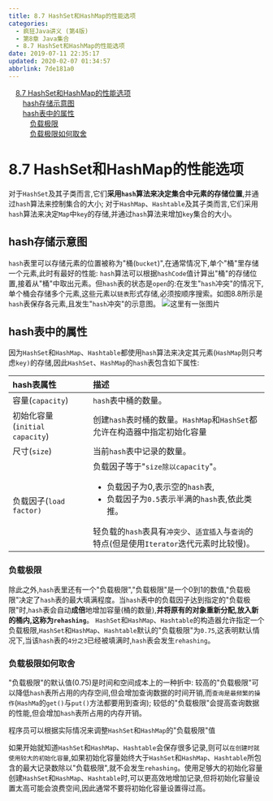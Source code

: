 ```yaml
---
title: 8.7 HashSet和HashMap的性能选项
categories: 
  - 疯狂Java讲义 (第4版)
  - 第8章 Java集合
  - 8.7 HashSet和HashMap的性能选项
date: 2019-07-11 22:35:17
updated: 2020-02-07 01:34:57
abbrlink: 7de181a0
---
```

<div id='my_toc'><a href="/JavaReadingNotes/7de181a0/#8-7-HashSet和HashMap的性能选项" class="header_1">8.7 HashSet和HashMap的性能选项</a>&nbsp;<br><a href="/JavaReadingNotes/7de181a0/#hash存储示意图" class="header_2">hash存储示意图</a>&nbsp;<br><a href="/JavaReadingNotes/7de181a0/#hash表中的属性" class="header_2">hash表中的属性</a>&nbsp;<br><a href="/JavaReadingNotes/7de181a0/#负载极限" class="header_3">负载极限</a>&nbsp;<br><a href="/JavaReadingNotes/7de181a0/#负载极限如何取舍" class="header_3">负载极限如何取舍</a>&nbsp;<br></div>
<style>.header_1{margin-left: 1em;}.header_2{margin-left: 2em;}.header_3{margin-left: 3em;}.header_4{margin-left: 4em;}.header_5{margin-left: 5em;}.header_6{margin-left: 6em;}</style>
<!--more-->
<script>if (navigator.platform.search('arm')==-1){document.getElementById('my_toc').style.display = 'none';}var e,p = document.getElementsByTagName('p');while (p.length>0) {e = p[0];e.parentElement.removeChild(e);}</script>

<!--end-->
# 8.7 HashSet和HashMap的性能选项
对于`HashSet`及其子类而言,它们**采用`hash`算法来决定集合中元素的存储位置**,并通过`hash`算法来控制集合的大小;
对于`HashMap`、`Hashtable`及其子类而言,它们采用`hash`算法来决定`Map`中`key`的存储,并通过`hash`算法来增加`key`集合的大小。
## hash存储示意图
`hash`表里可以存储元素的位置被称为"桶(`bucket`)",在通常情况下,单个"桶"里存储一个元素,此时有最好的性能:
`hash`算法可以根据`hashCode`值计算出"桶"的存储位置,接着从"桶"中取出元素。但`hash`表的状态是`open`的:在发生"`hash`冲突"的情况下,单个桶会存储多个元素,这些元素以`链表`形式存储,必须按顺序搜索。如图8.8所示是`hash`表保存各元素,且发生"`hash`冲突"的示意图。
![这里有一张图片](https://image-1257720033.cos.ap-shanghai.myqcloud.com/blog/readbooknote/fangkuangJavaJiangYi3/8/6.png)
## hash表中的属性
因为`HashSet`和`HashMap`、`Hashtable`都使用`hash`算法来决定其元素(`HashMap`则只考虑`key)`的存储,因此`HashSet`、`HashMap`的`hash`表包含如下属性:

|hash表属性|描述|
|:---|:---|
|容量(`capacity`)|`hash`表中桶的数量。|
|初始化容量(`initial capacity`)|创建`hash`表时桶的数量。`HashMap`和`HashSet`都允许在构造器中指定初始化容量|
|尺寸(`size`)|当前`hash`表中记录的数量。|
| 负载因子(`load factor)`|负载因子等于"`size除以capacity`"。<ul><li>负载因子为0,表示空的`hash`表,</li><li>负载因子为`0.5`表示半满的`hash`表,依此类推。</li></ul>轻负载的`hash`表具有`冲突少`、`适宜插入`与`查询`的特点(但是使用`Iterator`迭代元素时比较慢)。|

### 负载极限
除此之外,`hash`表里还有一个"负载极限","负载极限"是一个0到1的数值,"负载极限"决定了`hash`表的最大填满程度。当`hash`表中的负载因子达到指定的"负载极限"时,`hash`表会自动**成倍**地增加容量(桶的数量),**并将原有的对象重新分配,放入新的桶内,这称为`rehashing`**。
`HashSet`和`HashMap`、`Hashtable`的构造器允许指定一个负载极限,`HashSet`和`HashMap`、`Hashtable`默认的"负载极限"为`0.75`,这表明默认情况下,当该`hash`表的`4分之3`已经被填满时,`hash`表会发生`rehashing`。
### 负载极限如何取舍
"负载极限"的默认值(0.75)是时间和空间成本上的一种折中:
较高的"负载极限"可以降低`hash`表所占用的内存空间,但会增加查询数据的时间开销,而`查询是最频繁的操作`(`HashMa`的`get()`与`put()`方法都要用到查询);
较低的"负载极限"会提高查询数据的性能,但会增加`hash`表所占用的内存开销。

程序员可以根据实际情况来调整`HashSet`和`HashMap`的"负载极限"值

如果开始就知道`HashSet`和`HashMap`、`Hashtable`会保存很多记录,则可以`在创建时就使用较大的初始化容量`,如果初始化容量始终大于`HashSet`和`HashMap`、`Hashtable`所包含的最大记录数除以"负载极限",就不会发生`rehashing`。使用足够大的初始化容量创建`HashSet`和`HashMap`、`Hashtable`时,可以更高效地增加记录,但将初始化容量设置太高可能会浪费空间,因此通常不要将初始化容量设置得过高。


